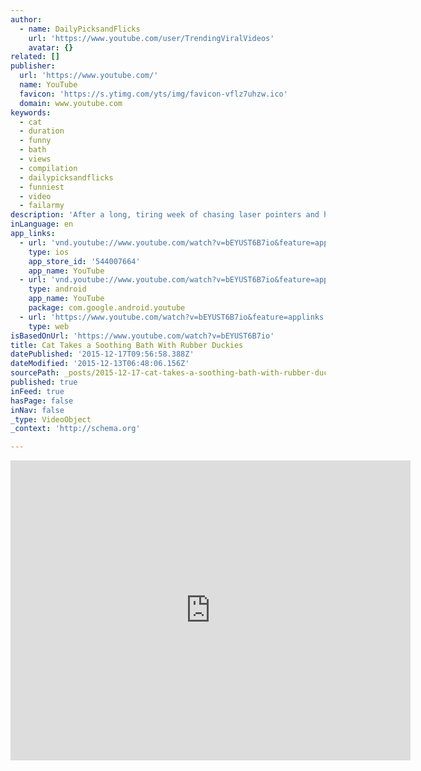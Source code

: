 ```yaml
---
author:
  - name: DailyPicksandFlicks
    url: 'https://www.youtube.com/user/TrendingViralVideos'
    avatar: {}
related: []
publisher:
  url: 'https://www.youtube.com/'
  name: YouTube
  favicon: 'https://s.ytimg.com/yts/img/favicon-vflz7uhzw.ico'
  domain: www.youtube.com
keywords:
  - cat
  - duration
  - funny
  - bath
  - views
  - compilation
  - dailypicksandflicks
  - funniest
  - video
  - failarmy
description: 'After a long, tiring week of chasing laser pointers and hopping in cardboard boxes, this cat decided to take a load off. She threw on her shower cap to go for a relaxing soak in her makeshift bathtub, which was of course populated by a bunch of rubber duckies.'
inLanguage: en
app_links:
  - url: 'vnd.youtube://www.youtube.com/watch?v=bEYUST6B7io&feature=applinks'
    type: ios
    app_store_id: '544007664'
    app_name: YouTube
  - url: 'vnd.youtube://www.youtube.com/watch?v=bEYUST6B7io&feature=applinks'
    type: android
    app_name: YouTube
    package: com.google.android.youtube
  - url: 'https://www.youtube.com/watch?v=bEYUST6B7io&feature=applinks'
    type: web
isBasedOnUrl: 'https://www.youtube.com/watch?v=bEYUST6B7io'
title: Cat Takes a Soothing Bath With Rubber Duckies
datePublished: '2015-12-17T09:56:58.388Z'
dateModified: '2015-12-13T06:48:06.156Z'
sourcePath: _posts/2015-12-17-cat-takes-a-soothing-bath-with-rubber-duckies.md
published: true
inFeed: true
hasPage: false
inNav: false
_type: VideoObject
_context: 'http://schema.org'

---
```

<iframe src="https://cdn.embedly.com/widgets/media.html?src=https%3A%2F%2Fwww.youtube.com%2Fembed%2FbEYUST6B7io%3Ffeature%3Doembed&amp;url=https%3A%2F%2Fwww.youtube.com%2Fwatch%3Fv%3DbEYUST6B7io&amp;image=https%3A%2F%2Fi.ytimg.com%2Fvi%2FbEYUST6B7io%2Fhqdefault.jpg&amp;key=b7d04c9b404c499eba89ee7072e1c4f7&amp;type=text%2Fhtml&amp;schema=youtube" width="640" height="480" scrolling="no" frameborder="0" allowfullscreen="allowfullscreen" style=""></iframe>